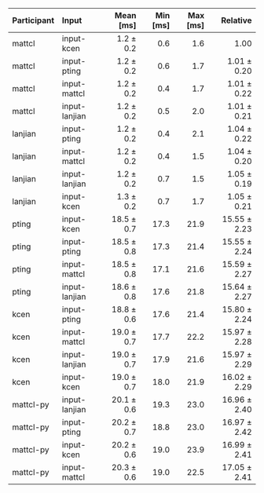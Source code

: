 | Participant | Input | Mean [ms] | Min [ms] | Max [ms] | Relative |
|:---|:---|---:|---:|---:|---:|
| mattcl | input-kcen | 1.2 ± 0.2 | 0.6 | 1.6 | 1.00 |
| mattcl | input-pting | 1.2 ± 0.2 | 0.6 | 1.7 | 1.01 ± 0.20 |
| mattcl | input-mattcl | 1.2 ± 0.2 | 0.4 | 1.7 | 1.01 ± 0.22 |
| mattcl | input-lanjian | 1.2 ± 0.2 | 0.5 | 2.0 | 1.01 ± 0.21 |
| lanjian | input-pting | 1.2 ± 0.2 | 0.4 | 2.1 | 1.04 ± 0.22 |
| lanjian | input-mattcl | 1.2 ± 0.2 | 0.4 | 1.5 | 1.04 ± 0.20 |
| lanjian | input-lanjian | 1.2 ± 0.2 | 0.7 | 1.5 | 1.05 ± 0.19 |
| lanjian | input-kcen | 1.3 ± 0.2 | 0.7 | 1.7 | 1.05 ± 0.21 |
| pting | input-kcen | 18.5 ± 0.7 | 17.3 | 21.9 | 15.55 ± 2.23 |
| pting | input-pting | 18.5 ± 0.8 | 17.3 | 21.4 | 15.55 ± 2.24 |
| pting | input-mattcl | 18.5 ± 0.8 | 17.1 | 21.6 | 15.59 ± 2.27 |
| pting | input-lanjian | 18.6 ± 0.8 | 17.6 | 21.8 | 15.64 ± 2.27 |
| kcen | input-pting | 18.8 ± 0.6 | 17.6 | 21.4 | 15.80 ± 2.24 |
| kcen | input-mattcl | 19.0 ± 0.7 | 17.7 | 22.2 | 15.97 ± 2.28 |
| kcen | input-lanjian | 19.0 ± 0.7 | 17.9 | 21.6 | 15.97 ± 2.29 |
| kcen | input-kcen | 19.0 ± 0.7 | 18.0 | 21.9 | 16.02 ± 2.29 |
| mattcl-py | input-lanjian | 20.1 ± 0.6 | 19.3 | 23.0 | 16.96 ± 2.40 |
| mattcl-py | input-pting | 20.2 ± 0.7 | 18.8 | 23.0 | 16.97 ± 2.42 |
| mattcl-py | input-kcen | 20.2 ± 0.6 | 19.0 | 23.9 | 16.99 ± 2.41 |
| mattcl-py | input-mattcl | 20.3 ± 0.6 | 19.0 | 22.5 | 17.05 ± 2.41 |
